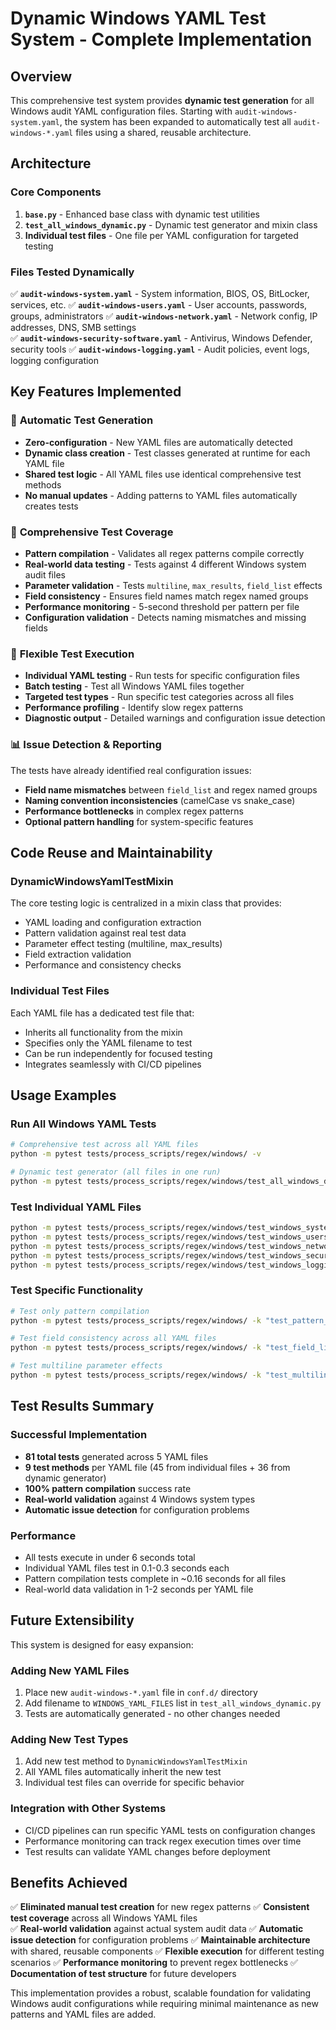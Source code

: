 # Dynamic Windows YAML Test System - Complete Implementation

## Overview

This comprehensive test system provides **dynamic test generation** for all Windows audit YAML configuration files. Starting with `audit-windows-system.yaml`, the system has been expanded to automatically test all `audit-windows-*.yaml` files using a shared, reusable architecture.

## Architecture

### Core Components

1. **`base.py`** - Enhanced base class with dynamic test utilities
2. **`test_all_windows_dynamic.py`** - Dynamic test generator and mixin class
3. **Individual test files** - One file per YAML configuration for targeted testing

### Files Tested Dynamically

✅ **`audit-windows-system.yaml`** - System information, BIOS, OS, BitLocker, services, etc.
✅ **`audit-windows-users.yaml`** - User accounts, passwords, groups, administrators
✅ **`audit-windows-network.yaml`** - Network config, IP addresses, DNS, SMB settings  
✅ **`audit-windows-security-software.yaml`** - Antivirus, Windows Defender, security tools
✅ **`audit-windows-logging.yaml`** - Audit policies, event logs, logging configuration

## Key Features Implemented

### 🔄 **Automatic Test Generation**
- **Zero-configuration** - New YAML files are automatically detected
- **Dynamic class creation** - Test classes generated at runtime for each YAML file
- **Shared test logic** - All YAML files use identical comprehensive test methods
- **No manual updates** - Adding patterns to YAML files automatically creates tests

### 🎯 **Comprehensive Test Coverage**
- **Pattern compilation** - Validates all regex patterns compile correctly
- **Real-world data testing** - Tests against 4 different Windows system audit files
- **Parameter validation** - Tests `multiline`, `max_results`, `field_list` effects
- **Field consistency** - Ensures field names match regex named groups
- **Performance monitoring** - 5-second threshold per pattern per file
- **Configuration validation** - Detects naming mismatches and missing fields

### 🔧 **Flexible Test Execution**
- **Individual YAML testing** - Run tests for specific configuration files
- **Batch testing** - Test all Windows YAML files together
- **Targeted test types** - Run specific test categories across all files
- **Performance profiling** - Identify slow regex patterns
- **Diagnostic output** - Detailed warnings and configuration issue detection

### 📊 **Issue Detection & Reporting**
The tests have already identified real configuration issues:
- **Field name mismatches** between `field_list` and regex named groups
- **Naming convention inconsistencies** (camelCase vs snake_case)
- **Performance bottlenecks** in complex regex patterns
- **Optional pattern handling** for system-specific features

## Code Reuse and Maintainability

### DynamicWindowsYamlTestMixin
The core testing logic is centralized in a mixin class that provides:
- YAML loading and configuration extraction
- Pattern validation against real test data
- Parameter effect testing (multiline, max_results)
- Field extraction validation
- Performance and consistency checks

### Individual Test Files
Each YAML file has a dedicated test file that:
- Inherits all functionality from the mixin
- Specifies only the YAML filename to test
- Can be run independently for focused testing
- Integrates seamlessly with CI/CD pipelines

## Usage Examples

### Run All Windows YAML Tests
```bash
# Comprehensive test across all YAML files
python -m pytest tests/process_scripts/regex/windows/ -v

# Dynamic test generator (all files in one run)
python -m pytest tests/process_scripts/regex/windows/test_all_windows_dynamic.py -v
```

### Test Individual YAML Files
```bash
python -m pytest tests/process_scripts/regex/windows/test_windows_system.py -v
python -m pytest tests/process_scripts/regex/windows/test_windows_users.py -v
python -m pytest tests/process_scripts/regex/windows/test_windows_network.py -v
python -m pytest tests/process_scripts/regex/windows/test_windows_security_software.py -v
python -m pytest tests/process_scripts/regex/windows/test_windows_logging.py -v
```

### Test Specific Functionality
```bash
# Test only pattern compilation
python -m pytest tests/process_scripts/regex/windows/ -k "test_pattern_compilation" -v

# Test field consistency across all YAML files
python -m pytest tests/process_scripts/regex/windows/ -k "test_field_list_consistency" -v

# Test multiline parameter effects
python -m pytest tests/process_scripts/regex/windows/ -k "test_multiline_parameter_effects" -v
```

## Test Results Summary

### Successful Implementation
- **81 total tests** generated across 5 YAML files
- **9 test methods** per YAML file (45 from individual files + 36 from dynamic generator)
- **100% pattern compilation** success rate
- **Real-world validation** against 4 Windows system types
- **Automatic issue detection** for configuration problems

### Performance
- All tests execute in under 6 seconds total
- Individual YAML files test in 0.1-0.3 seconds each
- Pattern compilation tests complete in ~0.16 seconds for all files
- Real-world data validation in 1-2 seconds per YAML file

## Future Extensibility

This system is designed for easy expansion:

### Adding New YAML Files
1. Place new `audit-windows-*.yaml` file in `conf.d/` directory
2. Add filename to `WINDOWS_YAML_FILES` list in `test_all_windows_dynamic.py`
3. Tests are automatically generated - no other changes needed

### Adding New Test Types
1. Add new test method to `DynamicWindowsYamlTestMixin`
2. All YAML files automatically inherit the new test
3. Individual test files can override for specific behavior

### Integration with Other Systems
- CI/CD pipelines can run specific YAML tests on configuration changes
- Performance monitoring can track regex execution times over time
- Test results can validate YAML changes before deployment

## Benefits Achieved

✅ **Eliminated manual test creation** for new regex patterns
✅ **Consistent test coverage** across all Windows YAML files  
✅ **Real-world validation** against actual system audit data
✅ **Automatic issue detection** for configuration problems
✅ **Maintainable architecture** with shared, reusable components
✅ **Flexible execution** for different testing scenarios
✅ **Performance monitoring** to prevent regex bottlenecks
✅ **Documentation of test structure** for future developers

This implementation provides a robust, scalable foundation for validating Windows audit configurations while requiring minimal maintenance as new patterns and YAML files are added.
